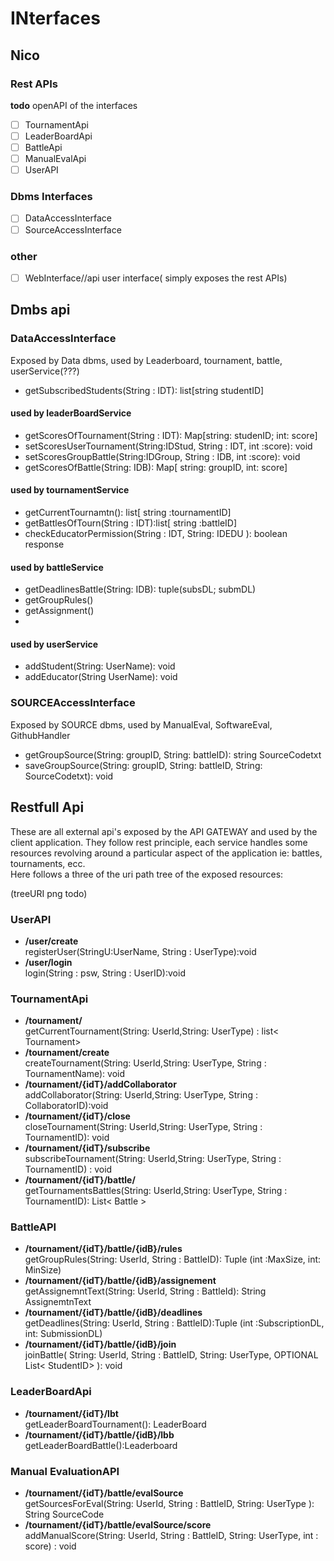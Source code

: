 # INterfaces
## Nico

### Rest APIs
**todo** openAPI of the interfaces
- [ ] TournamentApi
- [ ] LeaderBoardApi
- [ ] BattleApi
- [ ] ManualEvalApi
- [ ] UserAPI

### Dbms Interfaces

- [ ] DataAccessInterface
- [ ] SourceAccessInterface

### other

- [ ] WebInterface//api user interface( simply exposes the rest APIs)

## Dmbs api
### DataAccessInterface
Exposed by Data dbms, used by Leaderboard, tournament, battle, userService(???)  

* getSubscribedStudents(String : IDT): list[string studentID]

#### used by leaderBoardService
* getScoresOfTournament(String : IDT): Map[string: studenID; int: score]
* setScoresUserTournament(String:IDStud, String : IDT, int :score): void
* setScoresGroupBattle(String:IDGroup, String : IDB, int :score): void
* getScoresOfBattle(String: IDB): Map[ string: groupID, int: score]

#### used by tournamentService
* getCurrentTournamtn(): list[ string :tournamentID]
* getBattlesOfTourn(String : IDT):list[ string :battleID]
* checkEducatorPermission(String : IDT, String: IDEDU ): boolean response

#### used by battleService
* getDeadlinesBattle(String: IDB): tuple(subsDL; submDL)
* getGroupRules()
* getAssignment()
*
#### used by userService

* addStudent(String: UserName): void
* addEducator(String UserName): void

### SOURCEAccessInterface
Exposed by SOURCE dbms, used by ManualEval, SoftwareEval, GithubHandler  

* getGroupSource(String: groupID, String: battleID): string SourceCodetxt
* saveGroupSource(String: groupID, String: battleID, String: SourceCodetxt): void

## Restfull Api
These are all external api's exposed by the API GATEWAY and used by the client application. They follow rest principle, each service handles some resources revolving around a particular aspect of the application ie: battles, tournaments, ecc.  
Here follows a three of the uri path tree of the exposed resources:  
 

 (treeURI png todo)

### UserAPI

* **/user/create**  
registerUser(StringU:UserName, String : UserType):void
* **/user/login**  
login(String : psw, String : UserID):void

### TournamentApi
* **/tournament/**  
getCurrentTournament(String: UserId,String: UserType) : list< Tournament>  
* **/tournament/create**  
createTournament(String: UserId,String: UserType, String : TournamentName): void  
* **/tournament/{idT}/addCollaborator**   
addCollaborator(String: UserId,String: UserType, String : CollaboratorID):void  
* **/tournament/{idT}/close**  
closeTournament(String: UserId,String: UserType, String : TournamentID): void 
*  **/tournament/{idT}/subscribe**  
subscribeTournament(String: UserId,String: UserType, String : TournamentID) : void
* **/tournament/{idT}/battle/**  
getTournamentsBattles(String: UserId,String: UserType, String : TournamentID): List< Battle >  


### BattleAPI
* **/tournament/{idT}/battle/{idB}/rules**  
 getGroupRules(String: UserId, String : BattleID): Tuple (int :MaxSize, int: MinSize)  
* **/tournament/{idT}/battle/{idB}/assignement**  
 getAssignemntText(String: UserId, String : BattleId): String AssignemtnText  
* **/tournament/{idT}/battle/{idB}/deadlines**  
 getDeadlines(String: UserId, String : BattleID):Tuple (int :SubscriptionDL, int: SubmissionDL)  
* **/tournament/{idT}/battle/{idB}/join**  
joinBattle( String: UserId, String : BattleID, String: UserType, OPTIONAL List< StudentID> ): void
  


### LeaderBoardApi

* **/tournament/{idT}/lbt**  
getLeaderBoardTournament(): LeaderBoard
* **/tournament/{idT}/battle/{idB}/lbb**  
getLeaderBoardBattle():Leaderboard  


### Manual EvaluationAPI

* **/tournament/{idT}/battle/evalSource**  
getSourcesForEval(String: UserId, String : BattleID, String: UserType ): String SourceCode
* **/tournament/{idT}/battle/evalSource/score**  
addManualScore(String: UserId, String : BattleID, String: UserType, int : score)
: void